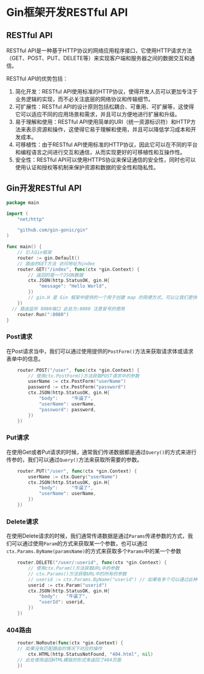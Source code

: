 # Gin框架开发RESTful API

## RESTful API

RESTful API是一种基于HTTP协议的网络应用程序接口，它使用HTTP请求方法（GET、POST、PUT、DELETE等）来实现客户端和服务器之间的数据交互和通信。

RESTful API的优势包括：

1. 简化开发：RESTful API使用标准的HTTP协议，使得开发人员可以更加专注于业务逻辑的实现，而不必关注底层的网络协议和传输细节。
2. 可扩展性：RESTful API的设计原则包括松耦合、可重用、可扩展等，这使得它可以适应不同的应用场景和需求，并且可以方便地进行扩展和升级。
3. 易于理解和使用：RESTful API使用简单的URI（统一资源标识符）和HTTP方法来表示资源和操作，这使得它易于理解和使用，并且可以降低学习成本和开发成本。
4. 可移植性：由于RESTful API使用标准的HTTP协议，因此它可以在不同的平台和编程语言之间进行交互和通信，从而实现更好的可移植性和互操作性。
5. 安全性：RESTful API可以使用HTTPS协议来保证通信的安全性，同时也可以使用认证和授权等机制来保护资源和数据的安全性和隐私性。

## Gin开发RESTful API

```go
package main

import (
	"net/http"

	"github.com/gin-gonic/gin"
)

func main() {
	// 引入Gin框架
	router := gin.Default()
	// 路由的GET方法 访问地址为index
	router.GET("/index", func(ctx *gin.Context) {
		// 返回的是一个JSON数据
		ctx.JSON(http.StatusOK, gin.H{
			"message": "Hello World",
		})
		// gin.H 是 Gin 框架中提供的一个用于创建 map 的简便方式，可以让我们更快、更有效地创建 JSON 响应。
	})
  // 路由监听 8080端口 此处为:8080 注意冒号的使用
	router.Run(":8080")
}
```

### Post请求

在Post请求当中，我们可以通过使用提供的`PostForm()`方法来获取请求体或请求表单中的信息。

```go
	router.POST("/user", func(ctx *gin.Context) {
		// 使用ctx.PostForm()方法获取POST请求中的参数
		userName := ctx.PostForm("userName")
		password := ctx.PostForm("password")
		ctx.JSON(http.StatusOK, gin.H{
			"body":     "牛逼了",
			"userName": userName,
			"password": password,
		})
	})
```

### Put请求

在使用Get或者Put请求的时候，通常我们传递数据都是通过`Query()`的方式来进行传参的，我们可以通过`Query()`方法来获取所需要的参数。

```go
	router.PUT("/user", func(ctx *gin.Context) {
		userName := ctx.Query("userName")
		ctx.JSON(http.StatusOK, gin.H{
			"body":     "牛逼了",
			"userName": userName,
		})
	})
```

### Delete请求

在使用Delete请求的时候，我们通常传递数据是通过`Params`传递参数的方式，我们可以通过使用`Param`的方式来获取某一个参数，也可以通过`ctx.Params.ByName(paramsName)`的方式来获取多个`Params`中的某一个参数

```go
	router.DELETE("/user/:userid", func(ctx *gin.Context) {
		// 使用ctx.Param()方法获取URL中的参数
		// ctx.Params()方法获取URL中的所有的参数
		// userid := ctx.Params.ByName("userid") // 如果有多个可以通过此种方式来获取
		userid := ctx.Param("userid")
		ctx.JSON(http.StatusOK, gin.H{
			"body":   "牛逼了",
			"userId": userid,
		})
	})
```

### 404路由

```go
	router.NoRoute(func(ctx *gin.Context) {
    // 如果没有匹配路由的情况下对应的操作
		ctx.HTML(http.StatusNotFound, "404.html", nil)
    // 此处使用返回HTML模版的形式来返回了404页面
	})
```

